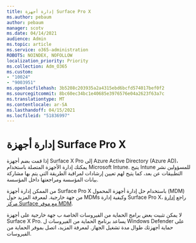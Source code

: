 ```yaml
---
title: إدارة أجهزة Surface Pro X
ms.author: pebaum
author: pebaum
manager: scotv
ms.date: 04/14/2021
audience: Admin
ms.topic: article
ms.service: o365-administration
ROBOTS: NOINDEX, NOFOLLOW
localization_priority: Priority
ms.collection: Adm_O365
ms.custom:
- "10024"
- "9003951"
ms.openlocfilehash: 3b5208c203935a2a4315ebd6bcfd574017bef0f2
ms.sourcegitcommit: 8bc60ec34bc1e40685e3976576e04a2623f63a7c
ms.translationtype: MT
ms.contentlocale: ar-SA
ms.lasthandoff: 04/15/2021
ms.locfileid: "51836997"
---
```

# <a name="manage-surface-pro-x-devices"></a>إدارة أجهزة Surface Pro X

إذا قمت بضم أجهزة Surface X Pro إلى Azure Active Directory (Azure AD)، يمكنك إدارة الأجهزة المتصلة باستخدام Microsoft Intune. يتيح Intune للمسؤولين نشر التطبيقات عن بعد، كما يتيح لهم تعيين إرشادات لمراقبة الطريقة التي يتم بها مشاركة بيانات المؤسسة ومراجعتها داخل المؤسسة.

من الممكن إدارة أجهزة Surface Pro X باستخدام حل إدارة أجهزة المحمول (MDM) من جهة خارجية. لمعرفة المزيد حول MDMs وكيفية إدارة Surface Pro X، راجع [إدارة مركز Surface مع موفر MDM](https://docs.microsoft.com/surface-hub/manage-settings-with-mdm-for-surface-hub).

لا يمكن تثبيت بعض برامج الحماية من الفيروسات الخاصة ب جهة خارجية على أجهزة Surface X Pro. يساعد برنامج الحماية من الفيروسات ل Windows Defender على حماية أجهزتك طوال مدة تشغيل الجهاز. لمعرفة المزيد، اتصل بموفر الحماية من الفيروسات.

